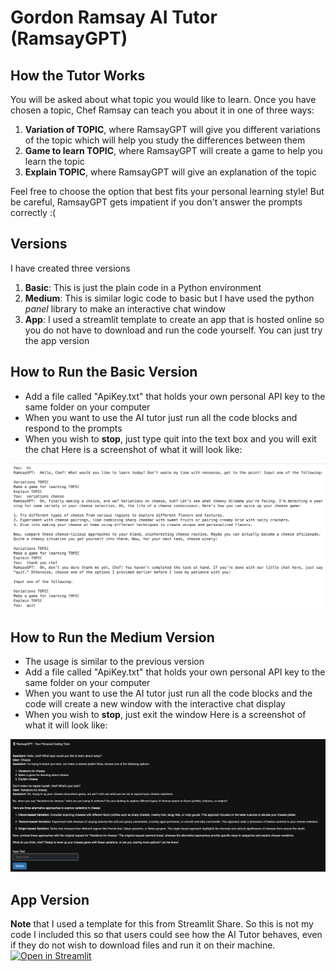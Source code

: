 # Gordon Ramsay AI Tutor (RamsayGPT)
## How the Tutor Works
You will be asked about what topic you would like to learn. Once you have chosen a topic, Chef Ramsay can teach you about it in one of three ways:

1. **Variation of TOPIC**, where RamsayGPT will give you different variations of the topic which will help you study the differences between them
2. **Game to learn TOPIC**, where RamsayGPT will create a game to help you learn the topic
3. **Explain TOPIC**, where RamsayGPT will give an explanation of the topic
   
Feel free to choose the option that best fits your personal learning style! But be careful, RamsayGPT gets impatient if you don't answer the prompts correctly :(

## Versions
I have created three versions 
1. **Basic**: This is just the plain code in a Python environment
2. **Medium**: This is similar logic code to basic but I have used the python _panel_ library to make an interactive chat window
3. **App**: I used a streamlit template to create an app that is hosted online so you do not have to download and run the code yourself. You can just try the app version

## How to Run the Basic Version
- Add a file called "ApiKey.txt" that holds your own personal API key to the same folder on your computer
- When you want to use the AI tutor just run all the code blocks and respond to the prompts
- When you wish to **stop**, just type quit into the text box and you will exit the chat
Here is a screenshot of what it will look like:
<p align="center">
    <img src="RamsayBasicSC.png" alt="Tableau Dashboard" width="900">
</p>
  
## How to Run the Medium Version
- The usage is similar to the previous version
- Add a file called "ApiKey.txt" that holds your own personal API key to the same folder on your computer
- When you want to use the AI tutor just run all the code blocks and the code will create a new window with the interactive chat display
- When you wish to **stop**, just exit the window
Here is a screenshot of what it will look like:
<p align="center">
    <img src="RamsayMediumSC.png" alt="Tableau Dashboard" width="900">
</p>
  
## App Version 
**Note** that I used a template for this from Streamlit Share. So this is not my code I included this so that users could see how the AI Tutor behaves, even if they do not wish to download files and run it on their machine.
[![Open in Streamlit](https://static.streamlit.io/badges/streamlit_badge_black_white.svg)](https://chatbot-8eqzu4tw5mc.streamlit.app/)
